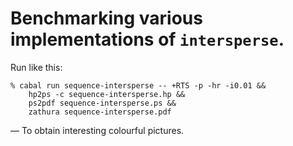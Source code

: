 # Benchmarking various implementations of `intersperse`.

Run like this:

    % cabal run sequence-intersperse -- +RTS -p -hr -i0.01 &&
        hp2ps -c sequence-intersperse.hp &&
        ps2pdf sequence-intersperse.ps &&
        zathura sequence-intersperse.pdf

— To obtain interesting colourful pictures.

